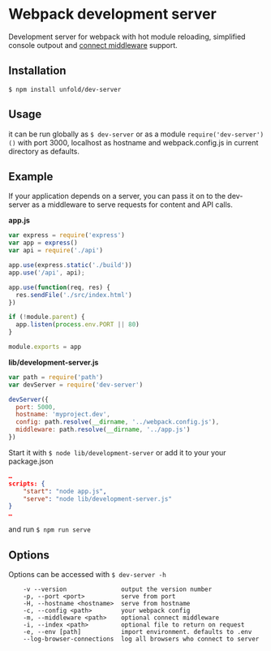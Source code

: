 # Webpack development server
Development server for webpack with hot module reloading, simplified console outpout and [connect middleware](https://github.com/senchalabs/connect/wiki) support.

## Installation
`$ npm install unfold/dev-server`

## Usage
it can be run globally as `$ dev-server` or as a module `require('dev-server')()` with port 3000, localhost as hostname and webpack.config.js in current directory as defaults.

## Example
If your application depends on a server, you can pass it on to the dev-server as a middleware to serve requests for content and API calls.

**app.js**
``` javascript
var express = require('express')
var app = express()
var api = require('./api')

app.use(express.static('./build'))
app.use('/api', api);

app.use(function(req, res) {
  res.sendFile('./src/index.html')
})

if (!module.parent) {
  app.listen(process.env.PORT || 80)
}

module.exports = app
```

**lib/development-server.js**
``` javascript
var path = require('path')
var devServer = require('dev-server')

devServer({
  port: 5000,
  hostname: 'myproject.dev',
  config: path.resolve(__dirname, '../webpack.config.js'),
  middleware: path.resolve(__dirname, '../app.js')
})
```

Start it with `$ node lib/development-server` or add it to your your package.json
``` json
…
scripts: {
    "start": "node app.js",
    "serve": "node lib/development-server.js"
}
…
```
and run `$ npm run serve`

## Options
Options can be accessed with `$ dev-server -h`
```
    -v --version               output the version number
    -p, --port <port>          serve from port
    -H, --hostname <hostname>  serve from hostname
    -c, --config <path>        your webpack config
    -m, --middleware <path>    optional connect middleware
    -i, --index <path>         optional file to return on request
    -e, --env [path]           import environment. defaults to .env
    --log-browser-connections  log all browsers who connect to server
```

